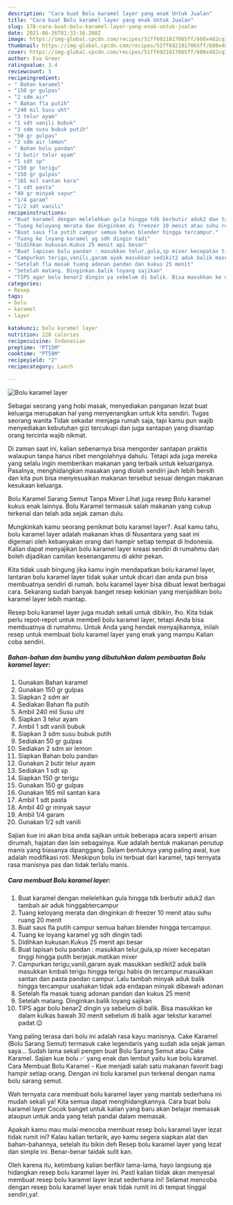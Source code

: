 ```yaml
---
description: "Cara buat Bolu karamel layer yang enak Untuk Jualan"
title: "Cara buat Bolu karamel layer yang enak Untuk Jualan"
slug: 178-cara-buat-bolu-karamel-layer-yang-enak-untuk-jualan
date: 2021-06-26T01:33:16.208Z
image: https://img-global.cpcdn.com/recipes/51ff6921817065ff/680x482cq70/bolu-karamel-layer-foto-resep-utama.jpg
thumbnail: https://img-global.cpcdn.com/recipes/51ff6921817065ff/680x482cq70/bolu-karamel-layer-foto-resep-utama.jpg
cover: https://img-global.cpcdn.com/recipes/51ff6921817065ff/680x482cq70/bolu-karamel-layer-foto-resep-utama.jpg
author: Eva Greer
ratingvalue: 3.4
reviewcount: 3
recipeingredient:
- " Bahan karamel"
- "150 gr gulpas"
- "2 sdm air"
- " Bahan fla putih"
- "240 mil Susu uht"
- "3 telur ayam"
- "1 sdt vanili bubuk"
- "3 sdm susu bubuk putih"
- "50 gr gulpas"
- "2 sdm air lemon"
- " Bahan bolu pandan"
- "2 butir telur ayam"
- "1 sdt sp"
- "150 gr terigu"
- "150 gr gulpas"
- "165 mil santan kara"
- "1 sdt pasta"
- "40 gr minyak sayur"
- "1/4 garam"
- "1/2 sdt vanili"
recipeinstructions:
- "Buat karamel dengan melelehkan gula hingga tdk berbutir aduk2 dan tambah air aduk hinggabtercampur"
- "Tuang keloyang merata dan dinginkan di freezer 10 menit atau suhu ruang 20 menit"
- "Buat saus fla putih campur semua bahan blender hingga tercampur."
- "Tuang ke loyang karamel yg sdh dingin tadi"
- "Didihkan kukusan.Kukus 25 menit api besar"
- "Buat lapisan bolu pandan : masukkan telur,gula,sp mixer kecepatan tinggi hingga putih berjejak.matikan mixer"
- "Campurkan terigu,vanili,garam ayak masukkan sedikit2 aduk balik masukkan kmbali terigu hingga terigu habis dn tercampur.masukkan santan dan pasta pandan campur. Lalu tambah minyak aduk balik hingga tercampur usahakan tidak ada endapan minyak dibawah adonan"
- "Setelah fla masak tuang adonan pandan dan kukus 25 menit"
- "Setelah matang. Dinginkan.balik loyang sajikan"
- "TIPS agar bolu benar2 dingin ya sebelum di balik. Bisa masukkan ke dalam kulkas bawah 30 menit sebelum di balik agar tekstur karamel padat.😉"
categories:
- Resep
tags:
- bolu
- karamel
- layer

katakunci: bolu karamel layer 
nutrition: 228 calories
recipecuisine: Indonesian
preptime: "PT15M"
cooktime: "PT58M"
recipeyield: "2"
recipecategory: Lunch

---
```



![Bolu karamel layer](https://img-global.cpcdn.com/recipes/51ff6921817065ff/680x482cq70/bolu-karamel-layer-foto-resep-utama.jpg)

Sebagai seorang yang hobi masak, menyediakan panganan lezat buat keluarga merupakan hal yang menyenangkan untuk kita sendiri. Tugas seorang  wanita Tidak sekadar menjaga rumah saja, tapi kamu pun wajib menyediakan kebutuhan gizi tercukupi dan juga santapan yang disantap orang tercinta wajib nikmat.

Di zaman  saat ini, kalian sebenarnya bisa mengorder santapan praktis walaupun tanpa harus ribet mengolahnya dahulu. Tetapi ada juga mereka yang selalu ingin memberikan makanan yang terbaik untuk keluarganya. Pasalnya, menghidangkan masakan yang diolah sendiri jauh lebih bersih dan kita pun bisa menyesuaikan makanan tersebut sesuai dengan makanan kesukaan keluarga. 

Bolu Karamel Sarang Semut Tanpa Mixer Lihat juga resep Bolu karamel kukus enak lainnya. Bolu Karamel termasuk salah makanan yang cukup terkenal dan telah ada sejak zaman dulu.

Mungkinkah kamu seorang penikmat bolu karamel layer?. Asal kamu tahu, bolu karamel layer adalah makanan khas di Nusantara yang saat ini digemari oleh kebanyakan orang dari hampir setiap tempat di Indonesia. Kalian dapat menyajikan bolu karamel layer kreasi sendiri di rumahmu dan boleh dijadikan camilan kesenanganmu di akhir pekan.

Kita tidak usah bingung jika kamu ingin mendapatkan bolu karamel layer, lantaran bolu karamel layer tidak sukar untuk dicari dan anda pun bisa membuatnya sendiri di rumah. bolu karamel layer bisa dibuat lewat berbagai cara. Sekarang sudah banyak banget resep kekinian yang menjadikan bolu karamel layer lebih mantap.

Resep bolu karamel layer juga mudah sekali untuk dibikin, lho. Kita tidak perlu repot-repot untuk membeli bolu karamel layer, tetapi Anda bisa membuatnya di rumahmu. Untuk Anda yang hendak menyajikannya, inilah resep untuk membuat bolu karamel layer yang enak yang mampu Kalian coba sendiri.

<!--inarticleads1-->

##### Bahan-bahan dan bumbu yang dibutuhkan dalam pembuatan Bolu karamel layer:

1. Gunakan  Bahan karamel
1. Gunakan 150 gr gulpas
1. Siapkan 2 sdm air
1. Sediakan  Bahan fla putih
1. Ambil 240 mil Susu uht
1. Siapkan 3 telur ayam
1. Ambil 1 sdt vanili bubuk
1. Siapkan 3 sdm susu bubuk putih
1. Sediakan 50 gr gulpas
1. Sediakan 2 sdm air lemon
1. Siapkan  Bahan bolu pandan
1. Gunakan 2 butir telur ayam
1. Sediakan 1 sdt sp
1. Siapkan 150 gr terigu
1. Gunakan 150 gr gulpas
1. Gunakan 165 mil santan kara
1. Ambil 1 sdt pasta
1. Ambil 40 gr minyak sayur
1. Ambil 1/4 garam
1. Gunakan 1/2 sdt vanili


Sajian kue ini akan bisa anda sajikan untuk beberapa acara seperti arisan dirumah, hajatan dan lain sebagainya. Kue adalah bentuk makanan penutup manis yang biasanya dipanggang. Dalam bentuknya yang paling awal, kue adalah modifikasi roti. Meskipun bolu ini terbuat dari karamel, tapi ternyata rasa manisnya pas dan tidak terlalu manis. 

<!--inarticleads2-->

##### Cara membuat Bolu karamel layer:

1. Buat karamel dengan melelehkan gula hingga tdk berbutir aduk2 dan tambah air aduk hinggabtercampur
1. Tuang keloyang merata dan dinginkan di freezer 10 menit atau suhu ruang 20 menit
1. Buat saus fla putih campur semua bahan blender hingga tercampur.
1. Tuang ke loyang karamel yg sdh dingin tadi
1. Didihkan kukusan.Kukus 25 menit api besar
1. Buat lapisan bolu pandan : masukkan telur,gula,sp mixer kecepatan tinggi hingga putih berjejak.matikan mixer
1. Campurkan terigu,vanili,garam ayak masukkan sedikit2 aduk balik masukkan kmbali terigu hingga terigu habis dn tercampur.masukkan santan dan pasta pandan campur. Lalu tambah minyak aduk balik hingga tercampur usahakan tidak ada endapan minyak dibawah adonan
1. Setelah fla masak tuang adonan pandan dan kukus 25 menit
1. Setelah matang. Dinginkan.balik loyang sajikan
1. TIPS agar bolu benar2 dingin ya sebelum di balik. Bisa masukkan ke dalam kulkas bawah 30 menit sebelum di balik agar tekstur karamel padat.😉


Yang paling terasa dari bolu ini adalah rasa kayu manisnya. Cake Karamel (Bolu Sarang Semut) termasuk cake legendaris yang sudah ada sejak jaman saya… Sudah lama sekali pengen buat Bolu Sarang Semut atau Cake Karamel. Sajian kue bolu ✅ yang enak dan lembut yaitu kue bolu karamel. Cara Membuat Bolu Karamel - Kue menjadi salah satu makanan favorit bagi hampir setiap orang. Dengan ini bolu karamel pun terkenal dengan nama bolu sarang semut. 

Wah ternyata cara membuat bolu karamel layer yang mantab sederhana ini mudah sekali ya! Kita semua dapat menghidangkannya. Cara buat bolu karamel layer Cocok banget untuk kalian yang baru akan belajar memasak ataupun untuk anda yang telah pandai dalam memasak.

Apakah kamu mau mulai mencoba membuat resep bolu karamel layer lezat tidak rumit ini? Kalau kalian tertarik, ayo kamu segera siapkan alat dan bahan-bahannya, setelah itu bikin deh Resep bolu karamel layer yang lezat dan simple ini. Benar-benar taidak sulit kan. 

Oleh karena itu, ketimbang kalian berfikir lama-lama, hayo langsung aja hidangkan resep bolu karamel layer ini. Pasti kalian tiidak akan menyesal membuat resep bolu karamel layer lezat sederhana ini! Selamat mencoba dengan resep bolu karamel layer enak tidak rumit ini di tempat tinggal sendiri,ya!.

